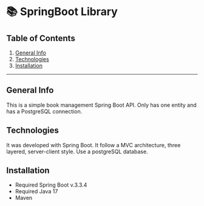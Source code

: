 # :books: SpringBoot Library

## Table of Contents
1. [General Info](#general-info)
2. [Technologies](#technologies)
3. [Installation](#installation)

***
## General Info

This is a simple book management Spring Boot API. Only has one entity and has a PostgreSQL connection.

## Technologies
It was developed with Spring Boot. It follow a MVC architecture, three layered, server-client style. Use a postgreSQL database.

## Installation
- Required Spring Boot v.3.3.4
- Required Java 17
- Maven